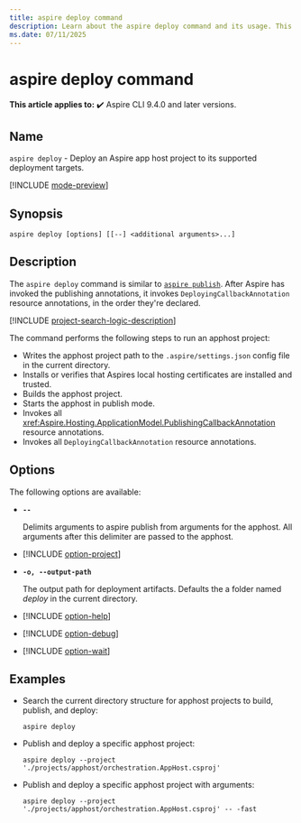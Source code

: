 ```yaml
---
title: aspire deploy command
description: Learn about the aspire deploy command and its usage. This command first runs publishing mode, then invokes resource deployments declared by the app host.
ms.date: 07/11/2025
---
```

# aspire deploy command

**This article applies to:** ✔️ Aspire CLI 9.4.0 and later versions.

## Name

`aspire deploy` - Deploy an Aspire app host project to its supported deployment targets.

[!INCLUDE [mode-preview](includes/mode-preview.md)]

## Synopsis

```dotnetcli
aspire deploy [options] [[--] <additional arguments>...]
```

## Description

The `aspire deploy` command is similar to [`aspire publish`](./aspire-publish.md). After Aspire has invoked the publishing annotations, it invokes `DeployingCallbackAnnotation` resource annotations, in the order they're declared.

[!INCLUDE [project-search-logic-description](includes/project-search-logic-description.md)]

The command performs the following steps to run an apphost project:

- Writes the apphost project path to the `.aspire/settings.json` config file in the current directory.
- Installs or verifies that Aspires local hosting certificates are installed and trusted.
- Builds the apphost project.
- Starts the apphost in publish mode.
- Invokes all <xref:Aspire.Hosting.ApplicationModel.PublishingCallbackAnnotation> resource annotations.
- Invokes all `DeployingCallbackAnnotation` resource annotations.

## Options

The following options are available:

- **`--`**

  Delimits arguments to aspire publish from arguments for the apphost. All arguments after this delimiter are passed to the apphost.

- [!INCLUDE [option-project](includes/option-project.md)]

- **`-o, --output-path`**

  The output path for deployment artifacts. Defaults the a folder named _deploy_ in the current directory.

- [!INCLUDE [option-help](includes/option-help.md)]

- [!INCLUDE [option-debug](includes/option-debug.md)]

- [!INCLUDE [option-wait](includes/option-wait.md)]

## Examples

- Search the current directory structure for apphost projects to build, publish, and deploy:

  ```Command
  aspire deploy
  ```

- Publish and deploy a specific apphost project:

  ```Command
  aspire deploy --project './projects/apphost/orchestration.AppHost.csproj'
  ```

- Publish and deploy a specific apphost project with arguments:

  ```Command
  aspire deploy --project './projects/apphost/orchestration.AppHost.csproj' -- -fast
  ```
